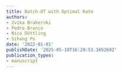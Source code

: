 ```yaml
---
title: Batch-OT with Optimal Rate
authors:
- Zvika Brakerski
- Pedro Branco
- Nico Döttling
- Sihang Pu
date: '2022-01-01'
publishDate: '2025-05-18T16:29:53.165269Z'
publication_types:
- manuscript
---
```

